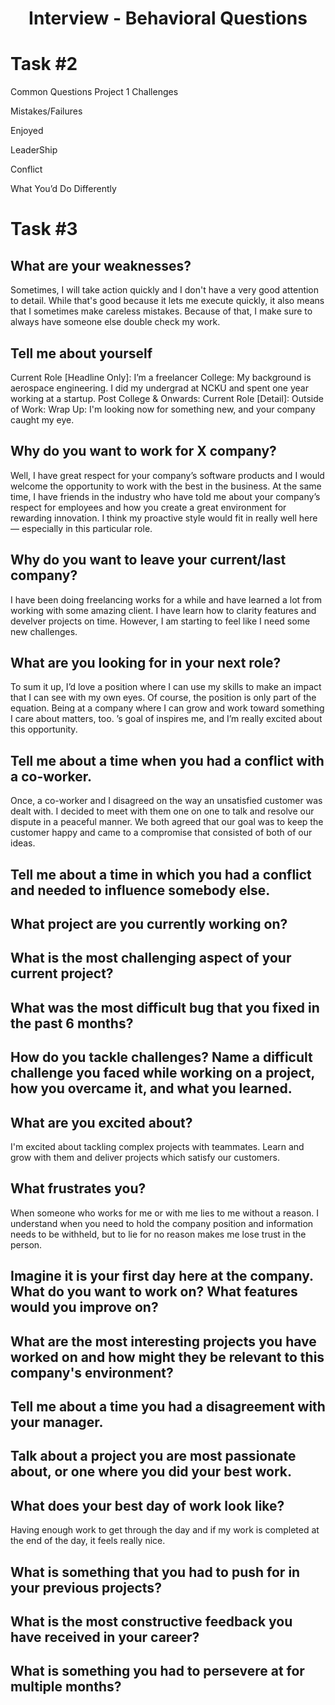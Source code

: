 <h1 align="center">Interview - Behavioral Questions</h1>

# Task #2

Common Questions
Project 1
Challenges


Mistakes/Failures


Enjoyed


LeaderShip


Conflict


What You’d Do Differently

# Task #3

## What are your weaknesses?

Sometimes, I will take action quickly and I don't have a very good attention to detail. While that's good because it lets me execute quickly, it also means that I sometimes make careless mistakes. Because of that, I make sure to always have someone else double check my work.

## Tell me about yourself

Current Role [Headline Only]: I’m a freelancer 
College: My background is aerospace engineering. I did my undergrad at NCKU and spent one year working at a startup. 
Post College & Onwards: 
Current Role [Detail]:
Outside of Work:
Wrap Up: I'm looking now for something new, and your company caught my eye.

## Why do you want to work for X company?

Well, I have great respect for your company’s software products and I would welcome the opportunity to work with the best in the business.  At the same time, I have friends in the industry who have told me about your company’s respect for employees and how you create a great environment for rewarding innovation. I think my proactive style would fit in really well here — especially in this particular role.

## Why do you want to leave your current/last company?

I have been doing freelancing works for a while and have learned a lot from working with some amazing client. I have learn how to clarity features and develver projects on time. However, I am starting to feel like I need some new challenges.

## What are you looking for in your next role?

To sum it up, I’d love a position where I can use my skills to make an impact that I can see with my own eyes. Of course, the position is only part of the equation. Being at a company where I can grow and work toward something I care about matters, too. <Company>’s goal of <description> inspires me, and I’m really excited about this opportunity.

## Tell me about a time when you had a conflict with a co-worker.

Once, a co-worker and I disagreed on the way an unsatisfied customer was dealt with. I decided to meet with them one on one to talk and resolve our dispute in a peaceful manner. We both agreed that our goal was to keep the customer happy and came to a compromise that consisted of both of our ideas.

## Tell me about a time in which you had a conflict and needed to influence somebody else.

## What project are you currently working on?

## What is the most challenging aspect of your current project?

## What was the most difficult bug that you fixed in the past 6 months?

## How do you tackle challenges? Name a difficult challenge you faced while working on a project, how you overcame it, and what you learned.

## What are you excited about?

I'm excited about tackling complex projects with teammates. Learn and grow with them and deliver projects which satisfy our customers. 

## What frustrates you?

When someone who works for me or with me lies to me without a reason. I understand when you need to hold the company position and information needs to be withheld, but to lie for no reason makes me lose trust in the person.

## Imagine it is your first day here at the company. What do you want to work on? What features would you improve on?

## What are the most interesting projects you have worked on and how might they be relevant to this company's environment?

## Tell me about a time you had a disagreement with your manager.

## Talk about a project you are most passionate about, or one where you did your best work.

## What does your best day of work look like?

Having enough work to get through the day and if my work is completed at the end of the day, it feels really nice.

## What is something that you had to push for in your previous projects?

## What is the most constructive feedback you have received in your career?

## What is something you had to persevere at for multiple months?